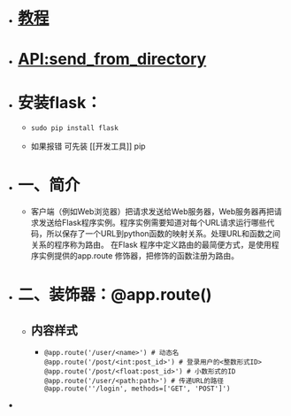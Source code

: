 - # [教程](https://blog.csdn.net/weixin_45950544/article/details/103850670?utm_medium=distribute.pc_aggpage_search_result.none-task-blog-2~aggregatepage~first_rank_ecpm_v1~rank_v31_ecpm-3-103850670-null-null.pc_agg_new_rank&utm_term=app.root_path%20flask&spm=1000.2123.3001.4430)
- # [API:send_from_directory](https://tedboy.github.io/flask/generated/flask.send_from_directory.html)
- # 安装flask：
	- ```js
	  sudo pip install flask
	  ```
	- 如果报错 可先装 [[开发工具]] pip
- # 一、简介
	- 客户端（例如Web浏览器）把请求发送给Web服务器，Web服务器再把请求发送给Flask程序实例。程序实例需要知道对每个URL请求运行哪些代码，所以保存了一个URL到python函数的映射关系。处理URL和函数之间关系的程序称为路由。
	  在Flask 程序中定义路由的最简便方式，是使用程序实例提供的app.route 修饰器，把修饰的函数注册为路由。
- # 二、装饰器：@app.route()
	- ## 内容样式
		- ```
		  @app.route('/user/<name>') # 动态名
		  @app.route('/post/<int:post_id>') # 登录用户的<整数形式ID>
		  @app.route('/post/<float:post_id>') # 小数形式的ID
		  @app.route('/user/<path:path>') # 传递URL的路径
		  @app.route(''/login', methods=['GET', 'POST']')
		  ```
-